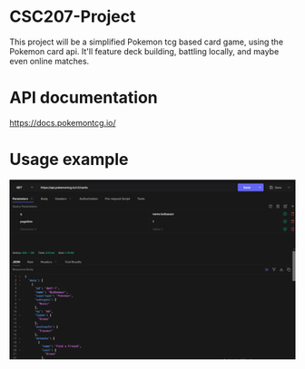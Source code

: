 # CSC207-Project
This project will be a simplified Pokemon tcg based card game, using the Pokemon card api. It'll feature deck building, battling locally, and maybe even online matches.

# API documentation
https://docs.pokemontcg.io/

# Usage example
![Example](resources/img/example1.png)
